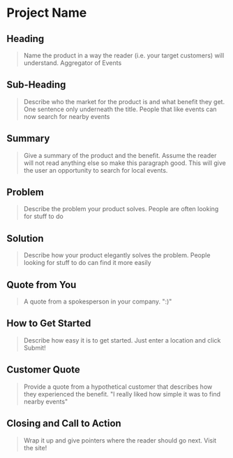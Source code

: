 # Project Name #

<!-- 
> This material was originally posted [here](http://www.quora.com/What-is-Amazons-approach-to-product-development-and-product-management). It is reproduced here for posterities sake.

There is an approach called "working backwards" that is widely used at Amazon. They work backwards from the customer, rather than starting with an idea for a product and trying to bolt customers onto it. While working backwards can be applied to any specific product decision, using this approach is especially important when developing new products or features.

For new initiatives a product manager typically starts by writing an internal press release announcing the finished product. The target audience for the press release is the new/updated product's customers, which can be retail customers or internal users of a tool or technology. Internal press releases are centered around the customer problem, how current solutions (internal or external) fail, and how the new product will blow away existing solutions.

If the benefits listed don't sound very interesting or exciting to customers, then perhaps they're not (and shouldn't be built). Instead, the product manager should keep iterating on the press release until they've come up with benefits that actually sound like benefits. Iterating on a press release is a lot less expensive than iterating on the product itself (and quicker!).

If the press release is more than a page and a half, it is probably too long. Keep it simple. 3-4 sentences for most paragraphs. Cut out the fat. Don't make it into a spec. You can accompany the press release with a FAQ that answers all of the other business or execution questions so the press release can stay focused on what the customer gets. My rule of thumb is that if the press release is hard to write, then the product is probably going to suck. Keep working at it until the outline for each paragraph flows. 

Oh, and I also like to write press-releases in what I call "Oprah-speak" for mainstream consumer products. Imagine you're sitting on Oprah's couch and have just explained the product to her, and then you listen as she explains it to her audience. That's "Oprah-speak", not "Geek-speak".

Once the project moves into development, the press release can be used as a touchstone; a guiding light. The product team can ask themselves, "Are we building what is in the press release?" If they find they're spending time building things that aren't in the press release (overbuilding), they need to ask themselves why. This keeps product development focused on achieving the customer benefits and not building extraneous stuff that takes longer to build, takes resources to maintain, and doesn't provide real customer benefit (at least not enough to warrant inclusion in the press release).
 -->
 
## Heading ##
  > Name the product in a way the reader (i.e. your target customers) will understand.
  Aggregator of Events

## Sub-Heading ##
  > Describe who the market for the product is and what benefit they get. One sentence only underneath the title.
  People that like events can now search for nearby events

## Summary ##
  > Give a summary of the product and the benefit. Assume the reader will not read anything else so make this paragraph good.
  This will give the user an opportunity to search for local events.

## Problem ##
  > Describe the problem your product solves.
  People are often looking for stuff to do

## Solution ##
  > Describe how your product elegantly solves the problem.
  People looking for stuff to do can find it more easily

## Quote from You ##
  > A quote from a spokesperson in your company.
  ":)"

## How to Get Started ##
  > Describe how easy it is to get started.
  Just enter a location and click Submit!

## Customer Quote ##
  > Provide a quote from a hypothetical customer that describes how they experienced the benefit.
  "I really liked how simple it was to find nearby events"

## Closing and Call to Action ##
  > Wrap it up and give pointers where the reader should go next.
  Visit the site!
